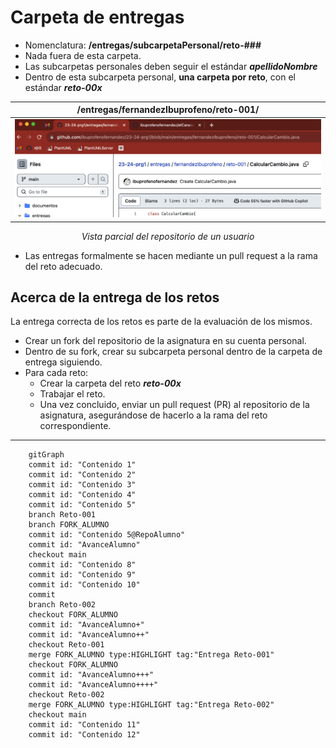 # Carpeta de entregas

- Nomenclatura: **/entregas/subcarpetaPersonal/reto-###**
- Nada fuera de esta carpeta.
- Las subcarpetas personales deben seguir el estándar ***apellidoNombre***
- Dentro de esta subcarpeta personal, **una carpeta por reto**, con el estándar ***reto-00x***

<div align=center>

|/entregas/fernandezIbuprofeno/reto-001/|
|:-:|
|![](/images/githubReto.png)|
*Vista parcial del repositorio de un usuario*

</div>

- Las entregas formalmente se hacen mediante un pull request a la rama del reto adecuado.

## Acerca de la entrega de los retos

La entrega correcta de los retos es parte de la evaluación de los mismos.

- Crear un fork del repositorio de la asignatura en su cuenta personal.
- Dentro de su fork, crear su subcarpeta personal dentro de la carpeta de entrega siguiendo.
- Para cada reto:
  - Crear la carpeta del reto ***reto-00x***
  - Trabajar el reto.
  - Una vez concluido, enviar un pull request (PR) al repositorio de la asignatura, asegurándose de hacerlo a la rama del reto correspondiente.

---

```mermaid
    gitGraph
    commit id: "Contenido 1"
    commit id: "Contenido 2"
    commit id: "Contenido 3"
    commit id: "Contenido 4"
    commit id: "Contenido 5"
    branch Reto-001
    branch FORK_ALUMNO
    commit id: "Contenido 5@RepoAlumno"
    commit id: "AvanceAlumno"
    checkout main
    commit id: "Contenido 8"
    commit id: "Contenido 9"
    commit id: "Contenido 10"
    commit
    branch Reto-002
    checkout FORK_ALUMNO
    commit id: "AvanceAlumno+"
    commit id: "AvanceAlumno++"
    checkout Reto-001
    merge FORK_ALUMNO type:HIGHLIGHT tag:"Entrega Reto-001"
    checkout FORK_ALUMNO
    commit id: "AvanceAlumno+++"
    commit id: "AvanceAlumno++++"
    checkout Reto-002
    merge FORK_ALUMNO type:HIGHLIGHT tag:"Entrega Reto-002"
    checkout main
    commit id: "Contenido 11"
    commit id: "Contenido 12"
```